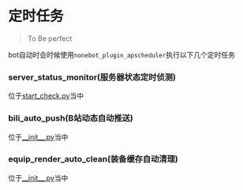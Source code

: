 # 定时任务
> To Be perfect

bot自动时会时候使用`nonebot_plugin_apscheduler`执行以下几个定时任务

### server_status_monitor(服务器状态定时侦测)
位于[start_check.py](https://github.com/ACGN-Alliance/Azurlane-helper-bot/blob/main/AZbot/plugins/checker/start_checker.py)当中

### bili_auto_push(B站动态自动推送)
位于[\_\_init__.py](https://github.com/ACGN-Alliance/Azurlane-helper-bot/blob/main/AZbot/plugins/checker/__init__.py)当中

### equip_render_auto_clean(装备缓存自动清理)
位于[\_\_init__.py](https://github.com/ACGN-Alliance/Azurlane-helper-bot/blob/main/AZbot/plugins/checker/__init__.py)当中